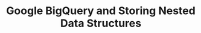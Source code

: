 ---
title: Google BigQuery and Storing Nested Data Structures
permalink: /replication/loading/google-bigquery-storing-nested-data-structures

layout: general
toc: true
feedback: false

keywords: google bigquery, bigquery, destination, nested data structures, repeated records, arrays
summary: "Understand how Stitch loads nested data structures in version 2 of the Google BigQuery destination."

key: "bigquery-nested-data"

this-version: "2"

intro: |
  {% include misc/data-files.html %}

  Google BigQuery supports nested records within tables, [whether it's a single record or repeated values]({{ site.data.destinations.bigquery.resource-links.nested-record }}){:target="new"}.

  Unlike the conventional method to [denormalization](https://en.wikipedia.org/wiki/Denormalization){:target="new"}, in Google BigQuery records are expressed using nested and repeated fields.

  Instead of flattening attributes into a table, this approach localizes a record's subattributes into a single table. Maintaining nested records removes the need for repeating data, creating additional subtables, or using joins during analysis.

  For example: Below is a record from a table named `people`. In this table, each person can only have a single `type`, but they might have multiple `friends`:

  ```json
  {
     "id":1,
     "name":"Finn",
     "details":{
        "type":"human",
        "has_magic":false
     },
     "friends":[
        {
           "id":2,
           "name":"Jake"
        },
        {
           "id":3,
           "name":"Bubblegum"
        },
        {
           "id":4,
           "name":"BMO"
        }
     ]
  }
  ```

  In this guide, we'll cover how this data will be loaded into Google BigQuery, including:
  
  {% for section in page.sections %}
  - [{{ section.summary }}](#{{ section.anchor }})
  {% endfor %}


schema-display-table: |
  {% assign attributes ="field-name|type|mode" | split:"|" %}

  <table class="attribute-list">
  <tr>
  {% for attribute in attributes %}
  {% if forloop.first == true %}
  <td class="attribute-name">
  {% else %}
  <td>
  {% endif %}
  <strong>
  {{ attribute | replace:"-"," " | capitalize }}
  </strong>
  </td>
  {% endfor %}
  </tr>
  {% for field in table-schema %}
  <tr>
  {% for attribute in attributes %}
  {% if forloop.first == true %}
  <td class="attribute-name">
  {{ field[attribute] }}
  {% else %}
  <td>
  {{ field[attribute] | upcase }}
  {% endif %}
  </td>
  {% endfor %}
  </tr>
  {% endfor %}
  </table>

data-display-table: |
  {% assign displayable-fields = table-schema | where:"displayable",true %}

  <table class="attribute-list">
  <tr>
  {% for field in displayable-fields %}
  <td>
  <strong>
  {{ field.field-name }}
  </strong>
  </td>
  {% endfor %}
  </tr>
  {% for record in table-data %}
  <tr>
  {% for field in displayable-fields %}
  {% assign clean-field-name = field.field-name | remove: "<strong>" | remove: "</strong>" %}
  <td>
  {{ record[clean-field-name] }}
  </td>
  {% endfor %}
  </tr>
  {% endfor %}
  </table>

sections:
  - title: "Storing nested maps (JSON objects)"
    anchor: "storing-nested-maps"
    summary: "How Stitch stores nested maps, or JSON objects"
    table-schema:
      - field-name: "<strong>id</strong>"
        type: "integer"
        mode: "nullable"
        displayable: true

      - field-name: "<strong>name</strong>"
        type: "string"
        mode: "nullable"
        displayable: true

      - field-name: "<strong>details</strong>"
        type: "record"
        mode: "nullable"
        displayable: false

      - field-name: "details.<strong>type</strong>"
        type: "string"
        mode: "nullable"
        displayable: true

      - field-name: "details.<strong>has_magic</strong>"
        type: "boolean"
        mode: "nullable"
        displayable: true
    table-data:
      - id: "1"
        name: "Finn"
        details.type: "human"
        details.has_magic: "false"
    content: |
      A nested map is also called an `object` in JSON. An object is surrounded by curly braces (`{ }`) and contains a series of key/value pairs. Keys are strings enclosed in double quotes (`" "`).

      For example: This record contains a `details` object, which contains `type` and `has_magic` keys:

      ```json
      {
         "id":1,
         "name":"Finn",
         "details":{
            "type":"human",
            "has_magic":false
         }
      }
      ```

      When records containing objects are loaded into Google BigQuery, the object is loaded using the `RECORD` type and a mode of `NULLABLE`.

      For example: The above record would create this table schema in Google BigQuery:

      {% assign table-schema = section.table-schema %}
      {% assign table-data = section.table-data %}

      {{ page.schema-display-table | flatify }}

      And the data in the table would be similar to the following:

      {{ page.data-display-table | flatify }}

      To query nested data using the [standard SQL syntax]({{ site.data.destinations.bigquery.resource-links.standard-sql-syntax }}){:target="new"}, you can use dot notation to indicate the field(s) you want to reference. For example: The sample query below will return the `id`, `name`, and `details.type` fields:

      ```sql
      SELECT id,
             name,
             details.type
        FROM people

      +----+------+--------------+
      | id | name | details.type |
      +----+------+--------------+
      | 1  | Finn | human        |
      +----+------+--------------+
      ```

  - title: "Storing nested records (JSON arrays)"
    anchor: "storing-nested-records"
    summary: "How Stitch stores nested records, or JSON arrays"
    content: |
      A nested record is also called an `array` in JSON. An array is surrounded by square brackets (`[ ]`) and contains an ordered list of values. Values can be strings, numbers, booleans, objects, nulls, or more arrays.

      When records containing arrays are loaded into Google BigQuery, the array is loaded using the `RECORD` type and a mode of [`REPEATED`]({{ site.data.destinations.bigquery.resource-links.nested-record }}){:target="new"}. By using the `REPEATED` mode to store nested records, Stitch can avoid repeating data or creating additional subtables. This functionality removes the need for joins when analyzing data, making raw data easier to read and faster to compute.

      For items in the array, Stitch will handle each item like an object field. Items will be loaded using the `RECORD` type, a mode of `NULLABLE`, and a field name of `value`.

      How the array is structured determines how the data it contains will be loaded into Google BigQuery. In this section, we'll cover some examples and demonstrate how the source data for each one would be loaded into Google BigQuery:

      {% for subsection in section.subsections %}
      - [{{ subsection.title }}](#{{ subsection.anchor }})
      {% endfor %}

      Refer to [Google's documentation]({{ site.data.destinations.bigquery.resource-links.query-nested-records }}){:target="new"} for more info on querying nested records.

    subsections:
      - title: "Array of strings or numbers"
        anchor: "arrays--strings-numbers"
        table-schema:
          - field-name: "<strong>id</strong>"
            type: "integer"
            mode: "nullable"
            displayable: true

          - field-name: "<strong>name</strong>"
            type: "string"
            mode: "nullable"
            displayable: true

          - field-name: "<strong>friends</strong>"
            type: "record"
            mode: "repeated"
            displayable: false

          - field-name: "friends.<strong>value</strong>"
            type: "string"
            mode: "nullable"
            displayable: true

          - field-name: "<strong>friend_ids</strong>"
            type: "record"
            mode: "repeated"
            displayable: false

          - field-name: "friend_ids.<strong>value</strong>"
            type: "integer"
            mode: "nullable"
            displayable: true
        table-data:
          - id: "1"
            name: "Finn"
            friends.value: "Jake"
            friend_ids.value: "2"

          - id: ""
            name: ""
            friends.value: "Bubblegum"
            friend_ids.value: "3"

          - id: ""
            name: ""
            friends.value: "BMO"
            friend_ids.value: "4"
        content: |
          In this example, the record contains two arrays: `friends`, an array of strings, and `friend_ids`, an array of integers:

          ```json
          {
             "id":1,
             "name":"Finn",
             "friends":["Jake","Bubblegum","BMO"],
             "friend_ids":[2, 3, 4]
          }
          ```

          The above record would create this table schema in Google BigQuery:

          {% assign table-schema = subsection.table-schema %}
          {% assign table-data = subsection.table-data %}

          {{ page.schema-display-table | flatify }}

          And the data in the table would be similar to the following:

          {{ page.data-display-table | flatify }}

      - title: "Array of objects"
        anchor: "arrays--objects"
        table-schema:
          - field-name: "<strong>id</strong>"
            type: "integer"
            mode: "nullable"
            displayable: true

          - field-name: "<strong>name</strong>"
            type: "string"
            mode: "nullable"
            displayable: true

          - field-name: "<strong>friends</strong>"
            type: "record"
            mode: "repeated"
            displayable: false

          - field-name: "friends.<strong>value</strong>"
            type: "record"
            mode: "nullable"
            displayable: false

          - field-name: "friends.value.<strong>id</strong>"
            type: "integer"
            mode: "nullable"
            displayable: true

          - field-name: "friends.value.<strong>name</strong>"
            type: "string"
            mode: "nullable"
            displayable: true
        table-data:
          - id: "1"
            name: "Finn"
            friends.value.id: "2"
            friends.value.name: "Jake"

          - id: ""
            name: ""
            friends.value.id: "3"
            friends.value.name: "Bubblegum"

          - id: ""
            name: ""
            friends.value.id: "4"
            friends.value.name: "BMO"
        content: |
          In this example, the record contains a single array named `friends`, which contains a series of objects:

          ```json
          {
             "id":1,
             "name":"Finn",
             "friends":[
                {
                   "id":2,
                   "name":"Jake"
                },
                {
                   "id":3,
                   "name":"Bubblegum"
                },
                {
                   "id":4,
                   "name":"BMO"
                }
             ]
          }
          ```

          The above record would create this table schema in Google BigQuery:

          {% assign table-schema = subsection.table-schema %}
          {% assign table-data = subsection.table-data %}

          {{ page.schema-display-table | flatify }}

          And the data in the table would be similar to the following:

          {{ page.data-display-table | flatify }}

      - title: "Array of arrays"
        anchor: "arrays--arrays"
        table-schema:
          - field-name: "<strong>id</strong>"
            type: "integer"
            mode: "nullable"
            displayable: true

          - field-name: "<strong>name</strong>"
            type: "string"
            mode: "nullable"
            displayable: true

          - field-name: "<strong>friend_ids</strong>"
            type: "record"
            mode: "repeated"
            displayable: false

          - field-name: "friend_ids.<strong>value</strong>"
            type: "record"
            mode: "repeated"
            displayable: false

          - field-name: "friend_ids.value.<strong>value</strong>"
            type: "integer"
            mode: "nullable"
            displayable: true
        table-data:
          - id: "1"
            name: "Finn"
            friend_ids.value.value: "2"

          - id: ""
            name: ""
            friend_ids.value.value: "3"

          - id: ""
            name: ""
            friend_ids.value.value: "4"

          - id: ""
            name: ""
            friend_ids.value.value: "5"
        content: |
          In this example, the record contains an array (`friend_ids`) which contains a series of arrays:

          ```json
          {
             "id":1,
             "name":"Finn",
             "friend_ids":[
                [2,3],
                [4,5]
             ]
          }
          ```

          The above record would create this table schema in Google BigQuery:

          {% assign table-schema = subsection.table-schema %}
          {% assign table-data = subsection.table-data %}

          {{ page.schema-display-table | flatify }}

          And the data in the table would be similar to the following:

          {{ page.data-display-table | flatify }}

      - title: "Array containing multiple data types"
        anchor: "array--multiple-data-types"
        table-schema:
          - field-name: "<strong>id</strong>"
            type: "integer"
            mode: "nullable"
            displayable: true

          - field-name: "<strong>name</strong>"
            type: "string"
            mode: "nullable"
            displayable: true

          - field-name: "<strong>friend_ids</strong>"
            type: "record"
            mode: "repeated"
            displayable: false

          - field-name: "friend_ids.<strong>value</strong>"
            type: "integer"
            mode: "nullable"
            displayable: true

          - field-name: "friend_ids.<strong>value__st</strong>"
            type: "string"
            mode: "nullable"
            displayable: true
        table-data:
          - id: "1"
            name: "Finn"
            friend_ids.value: ""
            friend_ids.value__st: "2"

          - id: ""
            name: ""
            friend_ids.value: ""
            friend_ids.value__st: "3"

          - id: ""
            name: ""
            friend_ids.value: "4"
            friend_ids.value__st: ""
        content: |
          In this example, the record contains a single array named `friend_ids`. Notice that the first two values in the array are strings (ex: `"2"` versus `2`), and the last value is an integer (ex: `4` versus `"4"`):

          ```json
          {
             "id":1,
             "name":"Finn",
             "friend_ids":["2", "3", 4]
          }
          ```

          To accommodate the multiple data types, Stitch will create additional `value` columns, one for each data type, and append a data type suffix to the name of each additional column.

          In this example, the `friend_ids.value` column will store all `INTEGER` data, and Stitch will create an additional `friend_ids.value__st` column to store all `STRING` data:

          {% assign table-schema = subsection.table-schema %}
          {% assign table-data = subsection.table-data %}

          {{ page.schema-display-table | flatify }}

          And the data in the table would be similar to the following:

          {{ page.data-display-table | flatify }}

      - title: "Array of nested arrays"
        anchor: "array--nested-arrays"
        table-schema:
          - field-name: "<strong>id</strong>"
            type: "integer"
            mode: "nullable"
            displayable: true

          - field-name: "<strong>name</strong>"
            type: "string"
            mode: "nullable"
            displayable: true

          - field-name: "<strong>friend_ids</strong>"
            type: "record"
            mode: "repeated"
            displayable: false

          - field-name: "friend_ids.<strong>value</strong>"
            type: "record"
            mode: "repeated"
            displayable: false

          - field-name: "friend_ids.value.<strong>value</strong>"
            type: "record"
            mode: "repeated"
            displayable: false

          - field-name: "friend_ids.value.value.<strong>value</strong>"
            type: "integer"
            mode: "nullable"
            displayable: true
        table-data:
          - id: "1"
            name: "Finn"
            friend_ids.value.value.value: "2"

          - id: ""
            name: ""
            friend_ids.value.value.value: "3"

          - id: ""
            name: ""
            friend_ids.value.value.value: "4"

          - id: ""
            name: ""
            friend_ids.value.value.value: "5"
        content: |
          In this example, the record contains an array (`friend_ids`) which contains a series of nested arrays:

          ```json
          {
             "id":1,
             "name":"Finn",
             "friend_ids":[
                [
                  [2,3]
                ],
                [
                  [4,5]
                ]
             ]
          }
          ```

          The above record would create this table schema in Google BigQuery:

          {% assign table-schema = subsection.table-schema %}
          {% assign table-data = subsection.table-data %}

          {{ page.schema-display-table | flatify }}

          And the data in the table would be similar to the following:

          {{ page.data-display-table | flatify }}

  - title: "Resources"
    anchor: "resources"
    summary: "Some additional resources"
    content: |
      - [Querying nested records (Google documentation)]({{ site.data.destinations.bigquery.resource-links.query-nested-records }}){:target="new"}
      - [Nested and repeated records (Google documentation)]({{ site.data.destinations.bigquery.resource-links.nested-record }}){:target="new"}
---